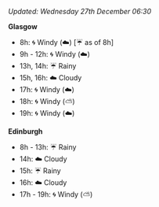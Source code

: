 *Updated: Wednesday 27th December 06:30*

**Glasgow**

* 8h: :cyclone: Windy (:cloud:) [:umbrella: as of 8h]
* 9h - 12h: :cyclone: Windy (:cloud:)
* 13h, 14h: :umbrella: Rainy
* 15h, 16h: :cloud: Cloudy
* 17h: :cyclone: Windy (:cloud:)
* 18h: :cyclone: Windy (:partly_sunny:)
* 19h: :cyclone: Windy (:cloud:)

**Edinburgh**

* 8h - 13h: :umbrella: Rainy
* 14h: :cloud: Cloudy
* 15h: :umbrella: Rainy
* 16h: :cloud: Cloudy
* 17h - 19h: :cyclone: Windy (:partly_sunny:)
